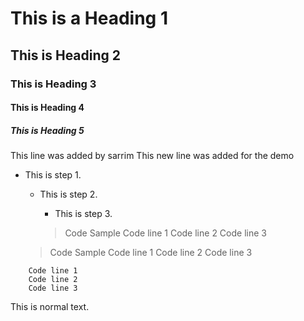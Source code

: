 # This is a Heading 1

## This is Heading 2

### This is Heading 3

#### This is Heading 4

##### This is Heading 5
This line was added by sarrim
This new line was added for the demo

- This is step 1.   
  - This is step 2.
     - This is step 3.

    >Code Sample
    Code line 1
    Code line 2
    Code line 3

  >Code Sample
    Code line 1
    Code line 2
    Code line 3
    
```Code Sample
    Code line 1
    Code line 2
    Code line 3
```

This is normal text.

